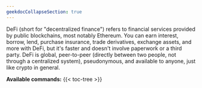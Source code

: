 ```yaml
---
geekdocCollapseSection: true
---
```


DeFi (short for "decentralized finance") refers to financial services provided by public blockchains, most notably Ethereum. You can earn interest, borrow, lend, purchase insurance, trade derivatives, exchange assets, and more with DeFi, but it's faster and doesn't involve paperwork or a third party. DeFi is global, peer-to-peer (directly between two people, not through a centralized system), pseudonymous, and available to anyone, just like crypto in general.

**Available commands:**
{{< toc-tree >}}
